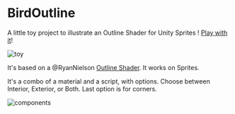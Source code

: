 # BirdOutline
A little toy project to illustrate an Outline Shader for Unity Sprites ! [Play with it](https://charlesboury.itch.io/bird-outline)!

![toy](http://charlesboury.fr/lowrezjam/BirdOutline.gif)

It's based on a @RyanNielson  [Outline Shader](http://nielson.io/2016/04/2d-sprite-outlines-in-unity/).
It works on Sprites.

It's a combo of a material and a script, with options.
Choose between Interior, Exterior, or Both. Last option is for corners.

![components](http://charlesboury.fr/lowrezjam/components.png)
